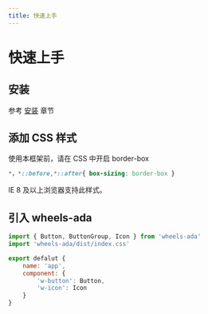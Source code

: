 ```yaml
---
title: 快速上手
---
```

# 快速上手
## 安装
参考 [安装](/install/) 章节
## 添加 CSS 样式 
使用本框架前，请在 CSS 中开启 border-box
``` CSS
*，*::before,*::after{ box-sizing: border-box }
```
IE 8 及以上浏览器支持此样式。

## 引入 wheels-ada

``` js
import { Button, ButtonGroup, Icon } from 'wheels-ada'
import 'wheels-ada/dist/index.css'

export defalut {
    name: 'app',
    component: {
        'w-button': Button,
        'w-icon': Icon
    }
}
```
